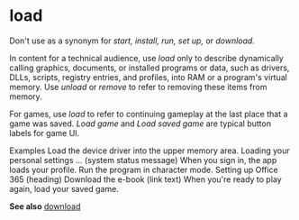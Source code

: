 # load

Don't use as a synonym for *start, install, run, set up,* or *download.*

In content for a technical audience, use *load* only to
describe dynamically calling graphics, documents, or installed programs
or data, such as drivers, DLLs, scripts, registry entries, and
profiles, into RAM or a program's virtual memory. Use *unload* or *remove* to refer to removing these items from memory.

For games, use *load* to refer to continuing gameplay at the last place that a game was saved. *Load game* and *Load saved game* are typical button labels for game UI.

Examples
Load the device driver into the upper memory area.
Loading your personal settings ... (system status message)
When you sign in, the app loads your profile.
Run the program in character mode.
Setting up Office 365 (heading)
Download the e-book (link text)
When you're ready to play again, load your saved game.

**See also** [download](/style-guide/a-z-word-list-term-collections/d/download)
